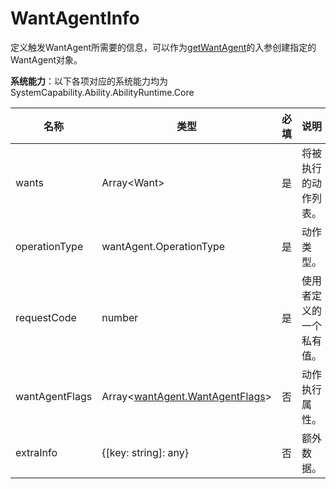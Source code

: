 # WantAgentInfo

定义触发WantAgent所需要的信息，可以作为[getWantAgent](js-apis-app-ability-wantAgent.md#wantagentgetwantagent)的入参创建指定的WantAgent对象。

**系统能力**：以下各项对应的系统能力均为SystemCapability.Ability.AbilityRuntime.Core

| 名称           | 类型                            | 必填 | 说明                   |
| -------------- | ------------------------------- | ---- | ---------------------- |
| wants          | Array\<Want\>                   | 是   | 将被执行的动作列表。     |
| operationType  | wantAgent.OperationType         | 是   | 动作类型。               |
| requestCode    | number                          | 是   | 使用者定义的一个私有值。 |
| wantAgentFlags | Array<[wantAgent.WantAgentFlags](js-apis-app-ability-wantAgent.md#WantAgentFlags)> | 否   | 动作执行属性。           |
| extraInfo      | {[key: string]: any}            | 否   | 额外数据。               |
